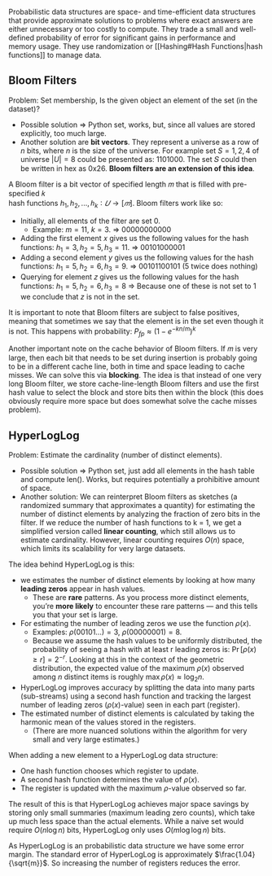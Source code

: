 Probabilistic data structures are space- and time-efficient data structures that provide approximate solutions to problems where exact answers are either unnecessary or too costly to compute. They trade a small and well-defined probability of error for significant gains in performance and memory usage. They use randomization or [[Hashing#Hash Functions|hash functions]] to manage data.
## Bloom Filters
Problem: Set membership, Is the given object an element of the set (in the dataset)?
- Possible solution => Python set, works, but, since all values are stored explicitly, too much large.
- Another solution are **bit vectors**. They represent a universe as a row of $n$ bits, where $n$ is the size of the universe. For example set $S={1,2,4}$ of universe $|U|=8$ could be presented as: 
  $1101000$. The set 𝑆 could then be written in hex as 0x26. **Bloom filters are an extension of this idea**.

A Bloom filter is a bit vector of specified length 𝑚 that is filled with pre-specified 𝑘  
hash functions $h_1, h_2, ... , ℎ_k ∶ 𝑈 → [𝑚]$. Bloom filters work like so: 
- Initially, all elements of the filter are set 0.
	- Example: $m=11$, $k=3$. => $00000000000$
- Adding the first element 𝑥 gives us the following values for the hash functions: $h_1 = 3, h_2 = 5, h_3 = 11$. => $00101000001$ 
- Adding a second element $y$ gives us the following values for the hash functions: $h_1 =5, h_2=6, h_3 = 9$. => $00101100101$ (5 twice does nothing)
- Querying for element 𝑧 gives us the following values for the hash functions: $h_1 = 5, h_2 = 6, h_3 = 8$ => Because one of these is not set to 1 we conclude that $z$ is not in the set.

It is important to note that Bloom filters are subject to false positives, meaning that sometimes we say that the element is in the set even though it is not. This happens with probability: $P_{fp} \approx \left(1 - e^{-kn/m}\right)^k$

Another important note on the cache behavior of Bloom filters. If 𝑚 is very large, then each bit that needs to be set during insertion is probably going to be in a different cache line, both in time and space leading to cache misses. We can solve this via **blocking**. The idea is that instead of one very long Bloom filter, we store cache-line-length Bloom filters and use the first hash value to select the block and store bits then within the block (this does obviously require more space but does somewhat solve the cache misses problem).
## HyperLogLog
Problem: Estimate the cardinality (number of distinct elements).
- Possible solution => Python set, just add all elements in the hash table and compute len(). Works, but requires potentially a prohibitive amount of space.
- Another solution: We can reinterpret Bloom filters as sketches (a randomized summary that approximates a quantity) for estimating the number of distinct elements by analyzing the fraction of zero bits in the filter. If we reduce the number of hash functions to k = 1, we get a simplified version called **linear counting**, which still allows us to estimate cardinality. However, linear counting requires $O(n)$ space, which limits its scalability for very large datasets. 

The idea behind HyperLogLog is this: 
- we estimates the number of distinct elements by looking at how many **leading zeros** appear in hash values. 
	- These are **rare** patterns. As you process more distinct elements, you’re **more likely** to encounter these rare patterns — and this tells you that your set is large. 
- For estimating the number of leading zeros we use the function $ρ(x)$. 
	- Examples: $\rho(00101\ldots) = 3$, $\rho(00000001) = 8$. 
	- Because we assume the hash values to be uniformly distributed, the probability of seeing a hash with at least r leading zeros is: $\Pr[\rho(x) \geq r] = 2^{-r}$. Looking at this in the context of the geometric distribution, the expected value of the maximum $\rho(x)$ observed among $n$ distinct items is roughly $\max \rho(x) \approx \log_2 n$.
- HyperLogLog improves accuracy by splitting the data into many parts (sub-streams) using a second hash function and tracking the largest number of leading zeros ($ρ(x)$-value) seen in each part (register).
- The estimated number of distinct elements is calculated by taking the harmonic mean of the values stored in the registers.
	- (There are more nuanced solutions within the algorithm for very small and very large estimates.)

When adding a new element to a HyperLogLog data structure: 
- One hash function chooses which register to update.
- A second hash function determines the value of $\rho(x)$.
- The register is updated with the maximum $\rho$-value observed so far.

The result of this is that HyperLogLog achieves major space savings by storing only small summaries (maximum leading zero counts), which take up much less space than the actual elements. While a naive set would require $O(n \log n)$ bits, HyperLogLog only uses $O(m \log \log n)$ bits.

As HyperLogLog is an probabilistic data structure we have some error margin. The standard error of HyperLogLog is approximately $\frac{1.04}{\sqrt{m}}$. So increasing the number of registers reduces the error.